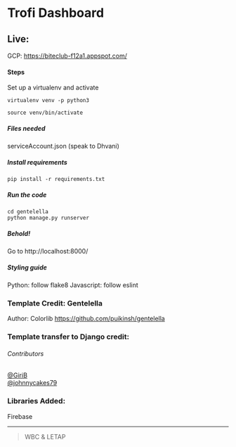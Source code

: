 # Trofi Dashboard

## Live: 
GCP: https://biteclub-f12a1.appspot.com/

#### Steps
Set up a virtualenv and activate

    virtualenv venv -p python3
    
    source venv/bin/activate

##### Files needed
serviceAccount.json (speak to Dhvani)

##### Install requirements 
    pip install -r requirements.txt

##### Run the code
    cd gentelella
    python manage.py runserver 
    
##### Behold!
Go to http://localhost:8000/

##### Styling guide
Python: follow flake8
Javascript: follow eslint

### Template Credit: Gentelella
Author: Colorlib
https://github.com/puikinsh/gentelella

### Template transfer to Django credit: 
###### Contributors 
[@GiriB](https://github.com/GiriB)  
[@johnnycakes79](https://github.com/johnnycakes79)

### Libraries Added:
Firebase 

---

> WBC & LETAP
